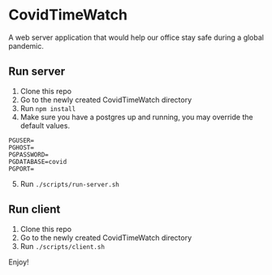 # CovidTimeWatch

A web server application that would help our office stay safe during a
global pandemic.

## Run server

1. Clone this repo
2. Go to the newly created CovidTimeWatch directory
3. Run `npm install`
4. Make sure you have a postgres up and running, you may override the default values.
```
PGUSER=
PGHOST=
PGPASSWORD=
PGDATABASE=covid
PGPORT=
```
5. Run `./scripts/run-server.sh`

## Run client

1. Clone this repo
2. Go to the newly created CovidTimeWatch directory
3. Run `./scripts/client.sh`


Enjoy!
